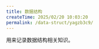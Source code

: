 ```yaml
---
title: 数据结构
createTime: 2025/02/20 10:03:20
permalink: /data-struct/yagzb3c9/
---
```


用来记录数据结构相关知识。